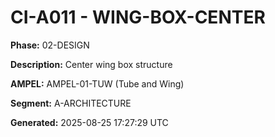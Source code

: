 # CI-A011 - WING-BOX-CENTER

**Phase:** 02-DESIGN

**Description:** Center wing box structure

**AMPEL:** AMPEL-01-TUW (Tube and Wing)

**Segment:** A-ARCHITECTURE

**Generated:** 2025-08-25 17:27:29 UTC
